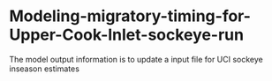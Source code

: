 # Modeling-migratory-timing-for-Upper-Cook-Inlet-sockeye-run
The model output information is to update a input file for UCI sockeye inseason estimates
